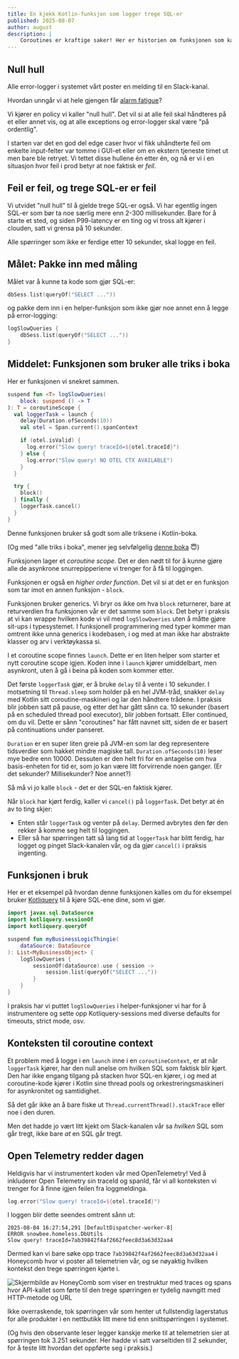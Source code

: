 ```yaml
---
title: En kjekk Kotlin-funksjon som logger trege SQL-er
published: 2025-08-07
author: august
description: |
    Coroutines er kraftige saker! Her er historien om funksjonen som kan pakke inn SQL-er (og hva som helst async, egentlig), og roper ut om spørringen tok lengere tid enn 10 sekunder.
---
```


## Null hull

Alle error-logger i systemet vårt poster en melding til en Slack-kanal.

Hvordan unngår vi at hele gjengen får [alarm fatigue](https://www.ncbi.nlm.nih.gov/books/NBK555522/)?

Vi kjører en policy vi kaller "null hull". Det vil si at alle feil skal håndteres på et eller annet vis, og at alle exceptions og error-logger skal være "på ordentlig".

I starten var det en god del edge caser hvor vi fikk uhåndterte feil om enkelte input-felter var tomme i GUI-et eller om en ekstern tjeneste timet ut men bare ble retryet. Vi tettet disse hullene én etter én, og nå er vi i en situasjon hvor feil i prod betyr at noe faktisk er _feil_.

## Feil er feil, og trege SQL-er er feil

Vi utvidet "null hull" til å gjelde trege SQL-er også. Vi har egentlig ingen SQL-er som bør ta noe særlig mere enn 2-300 millisekunder. Bare for å starte et sted, og siden P99-latency er en ting og vi tross alt kjører i clouden, satt vi grensa på 10 sekunder.

Alle spørringer som ikke er ferdige etter 10 sekunder, skal logge en feil.

## Målet: Pakke inn med måling

Målet var å kunne ta kode som gjør SQL-er:

```kotlin
dbSess.list(queryOf("SELECT ..."))
```

og pakke dem inn i en helper-funksjon som ikke gjør noe annet enn å legge på error-logging:

```kotlin
logSlowQueries {
    dbSess.list(queryOf("SELECT ..."))
}
```

## Middelet: Funksjonen som bruker alle triks i boka

Her er funksjonen vi snekret sammen.

```kotlin
suspend fun <T> logSlowQueries(
    block: suspend () -> T
): T = coroutineScope {
  val loggerTask = launch {
    delay(Duration.ofSeconds(10))
    val otel = Span.current().spanContext

    if (otel.isValid) {
      log.error("Slow query! traceId=${otel.traceId}")
    } else {
      log.error("Slow query! NO OTEL CTX AVAILABLE")
    }
  }

  try {
    block()
  } finally {
    loggerTask.cancel()
  }
}
```

Denne funksjonen bruker så godt som alle triksene i Kotlin-boka.

(Og med "alle triks i boka", mener jeg selvfølgelig [denne boka](https://www.amazon.com/Pro-Kotlin-Apps-Scratch-Production-ready/dp/1484290569) 😇)

Funksjonen lager et _coroutine scope_. Det er den nødt til for å kunne gjøre alle de asynkrone snurrepipperiene vi trenger for å få til loggingen.

Funksjonen er også en _higher order function_. Det vil si at det er en funksjon som tar imot en annen funksjon - `block`. 

Funksjonen bruker generics. Vi bryr os ikke om hva `block` returnerer, bare at returverdien fra funksjonen vår er det samme som `block`. Det betyr i praksis at vi kan wrappe hvilken kode vi vil med `logSlowQueries` uten å måtte gjøre sit-ups i typesystemet. I funksjonell programmering med typer kommer man omtrent ikke unna generics i kodebasen, i og med at man ikke har abstrakte klasser og arv i verktøykassa si. 

I et coroutine scope finnes `launch`. Dette er en liten helper som starter et nytt coroutine scope igjen. Koden inne i `launch` kjører umiddelbart, men asynkront, uten å gå i beina på koden som kommer etter.

Det første `loggerTask` gjør, er å bruke `delay` til å vente i 10 sekunder. I motsetning til `Thread.sleep` som holder på en hel JVM-tråd, snakker `delay` med Kotlin sitt coroutine-maskineri og lar den håndtere trådene. I praksis blir jobben satt på pause, og etter det har gått sånn ca. 10 sekunder (basert på en scheduled thread pool executor), blir jobben fortsatt. Eller continued, om du vil. Dette er sånn "coroutines" har fått navnet sitt, siden de er basert på continuations under panseret.

`Duration` er en super liten greie på JVM-en som lar deg representere tidsverdier som hakket mindre magiske tall. `Duration.ofSeconds(10)` leser mye bedre enn 10000. Dessuten er den helt fri for en antagelse om hva basis-enheten for tid er, som jo kan være litt forvirrende noen ganger. (Er det sekunder? Millisekunder? Noe annet?)

Så må vi jo kalle `block` - det er der SQL-en faktisk kjører.

Når `block` har kjørt ferdig, kaller vi `cancel()` på `loggerTask`. Det betyr at én av to ting skjer:

* Enten står `loggerTask` og venter på `delay`. Dermed avbrytes den før den rekker å komme seg helt til loggingen.
* Eller så har spørringen tatt så lang tid at `loggerTask` har blitt ferdig, har logget og pinget Slack-kanalen vår, og da gjør `cancel()` i praksis ingenting.


## Funksjonen i bruk

Her er et eksempel på hvordan denne funksjonen kalles om du for eksempel bruker [Kotliquery](https://github.com/seratch/kotliquery) til å kjøre SQL-ene dine, som vi gjør.


```kotlin
import javax.sql.DataSource
import kotliquery.sessionOf
import kotliquery.queryOf

suspend fun myBusinessLogicThingie(
    dataSource: DataSource
): List<MyBusinessObject> {
    logSlowQueries {
        sessionOf(dataSource).use { session ->
            session.list(queryOf("SELECT ..."))
        }
    }
}
```

I praksis har vi puttet `logSlowQueries` i helper-funksjoner vi har for å instrumentere og sette opp Kotliquery-sessions med diverse defaults for timeouts, strict mode, osv.

## Konteksten til coroutine context

Et problem med å logge i en `launch` inne i en `coroutineContext`, er at når `loggerTask` kjører, har den null anelse om hvilken SQL som faktisk blir kjørt. Den har ikke engang tilgang på stacken hvor SQL-en kjører, i og med at coroutine-kode kjører i Kotlin sine thread pools og orkestreringsmaskineri for asynkronitet og samtidighet.

Så det går ikke an å bare fiske ut `Thread.currentThread().stackTrace` eller noe i den duren.

Men det hadde jo vært litt kjekt om Slack-kanalen vår sa _hvilken_ SQL som går tregt, ikke bare _at_ en SQL går tregt.

## Open Telemetry redder dagen

Heldigvis har vi instrumentert koden vår med OpenTelemetry! Ved å inkluderer Open Telemetry sin traceId og spanId, får vi all konteksten vi trenger for å finne igjen feilen fra loggmeldinga.

```kotlin
log.error("Slow query! traceId=${otel.traceId}")
```

I loggen blir dette seendes omtrent sånn ut:

```
2025-08-04 16:27:54,291 [DefaultDispatcher-worker-8] 
ERROR snowbee.homeless.DbUtils 
Slow query! traceId=7ab39842f4af2662feec8d3a63d32aa4
```

Dermed kan vi bare søke opp trace `7ab39842f4af2662feec8d3a63d32aa4` i Honeycomb hvor vi poster all telemetrien vår, og se nøyaktig hvilken kontekst den trege spørringen kjørte i.

![Skjermbilde av HoneyComb som viser en trestruktur med traces og spans hvor API-kallet som førte til den trege spørringen er tydelig navngitt med HTTP-metode og URL](/images/2025-kotlin-coroutines-logg-trege-sporringer/honeycomb_context.png)

Ikke overraskende, tok spørringen vår som henter ut fullstendig lagerstatus for alle produkter i en nettbutikk litt mere tid enn snittspørringen i systemet. 

(Og hvis den observante leser legger kanskje merke til at telemetrien sier at spørringen tok 3.251 sekunder. Her hadde vi satt varseltiden til 2 sekunder, for å teste litt hvordan det oppførte seg i praksis.)
